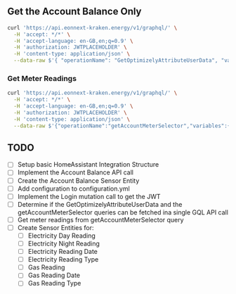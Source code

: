 ## Get the Account Balance Only
```bash
curl 'https://api.eonnext-kraken.energy/v1/graphql/' \
  -H 'accept: */*' \
  -H 'accept-language: en-GB,en;q=0.9' \
  -H 'authorization: JWTPLACEHOLDER' \
  -H 'content-type: application/json' \
  --data-raw $'{ "operationName": "GetOptimizelyAttributeUserData", "variables": { "accountNumber": "A-CC0UN7-NUM83R" }, "query": "query GetOptimizelyAttributeUserData($accountNumber: String!) {\\n      account(accountNumber: $accountNumber) {balance}}"}'
```

### Get Meter Readings
```bash
curl 'https://api.eonnext-kraken.energy/v1/graphql/' \
  -H 'accept: */*' \
  -H 'accept-language: en-GB,en;q=0.9' \
  -H 'authorization: JWTPLACEHOLDER' \
  -H 'content-type: application/json' \
  --data-raw $'{"operationName":"getAccountMeterSelector","variables":{"accountNumber":"A-CC0UN7-NUM83R","showInactive":true},"query":"query getAccountMeterSelector($accountNumber: String!, $showInactive: Boolean!) {\\n  properties(accountNumber: $accountNumber) {\\n    ...MeterSelectorPropertyFields\\n    __typename\\n  }\\n}\\n\\nfragment MeterSelectorPropertyFields on PropertyType {\\n  __typename\\n  electricityMeterPoints {\\n    ...MeterSelectorElectricityMeterPointFields\\n    __typename\\n  }\\n  gasMeterPoints {\\n    ...MeterSelectorGasMeterPointFields\\n    __typename\\n  }\\n  id\\n  postcode\\n}\\n\\nfragment MeterSelectorElectricityMeterPointFields on ElectricityMeterPointType {\\n  __typename\\n  id\\n  meters(includeInactive: $showInactive) {\\n    ...MeterSelectorElectricityMeterFields\\n    __typename\\n  }\\n}\\n\\nfragment MeterSelectorElectricityMeterFields on ElectricityMeterType {\\n  __typename\\n  activeTo\\n  id\\n  registers {\\n    id\\n    name\\n    __typename\\n  }\\n  readings(first: 100) {\\n    edges {\\n      node {\\n        id\\n        readAt\\n        source\\n        registers {\\n          isQuarantined\\n          __typename\\n        }\\n        __typename\\n      }\\n      __typename\\n    }\\n    __typename\\n  }\\n  serialNumber\\n}\\n\\nfragment MeterSelectorGasMeterPointFields on GasMeterPointType {\\n  __typename\\n  id\\n  meters(includeInactive: $showInactive) {\\n    ...MeterSelectorGasMeterFields\\n    __typename\\n  }\\n}\\n\\nfragment MeterSelectorGasMeterFields on GasMeterType {\\n  __typename\\n  activeTo\\n  id\\n  registers {\\n    id\\n    name\\n    __typename\\n  }\\n  readings(first: 100) {\\n    edges {\\n      node {\\n        id\\n        readAt\\n        source\\n        registers {\\n          isQuarantined\\n          __typename\\n        }\\n        __typename\\n      }\\n      __typename\\n    }\\n    __typename\\n  }\\n  serialNumber\\n}\\n"}'
  ```

## TODO
- [ ] Setup basic HomeAssistant Integration Structure
- [ ] Implement the Account Balance API call
- [ ] Create the Account Balance Sensor Entity
- [ ] Add configuration to configuration.yml
- [ ] Implement the Login mutation call to get the JWT
- [ ] Determine if the GetOptimizelyAttributeUserData and the getAccountMeterSelector queries can be fetched ina single GQL API call
- [ ] Get meter readings from getAccountMeterSelector query
- [ ] Create Sensor Entities for:
  - [ ] Electricity Day Reading
  - [ ] Electricity Night Reading 
  - [ ] Electricity Reading Date
  - [ ] Electricity Reading Type
  - [ ] Gas Reading 
  - [ ] Gas Reading Date
  - [ ] Gas Reading Type
